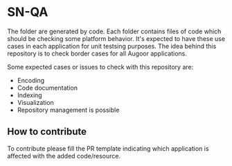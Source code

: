 # SN-QA

The folder are generated by code. Each folder contains files of code which should be checking some platform behavior.
It's expected to have these use cases in each application for unit testsing purposes.
The idea behind this repository is to check border cases for all Augoor applications.

Some expected cases or issues to check with this repository are:
- Encoding
- Code documentation
- Indexing
- Visualization
- Repository management is possible


## How to contribute

To contribute please fill the PR template indicating which application is affected with the added code/resource.
